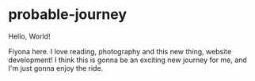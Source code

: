 # probable-journey
Hello, World!

Fiyona here. I love reading, photography and this new thing, website development!
I think this is gonna be an exciting new journey for me, and I'm just gonna enjoy the ride.


